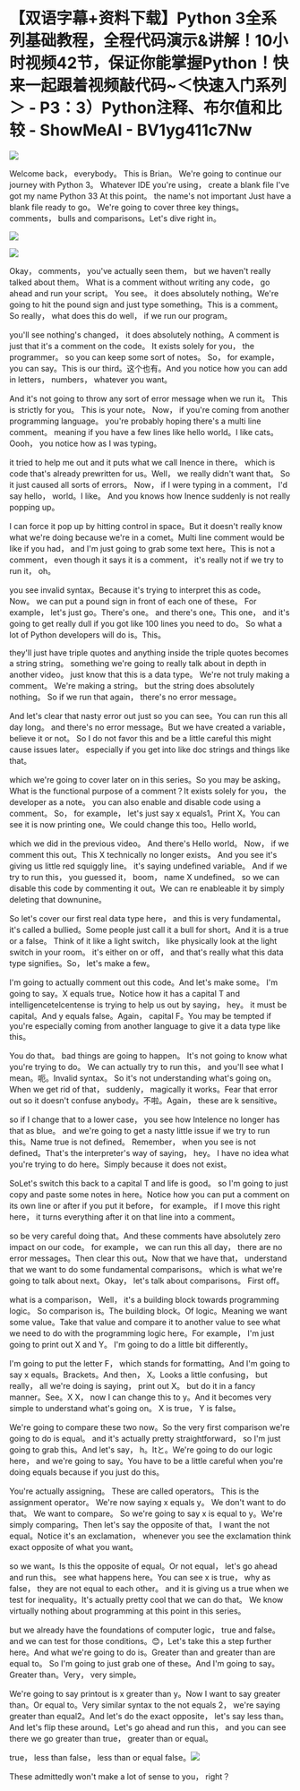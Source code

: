 # 【双语字幕+资料下载】Python 3全系列基础教程，全程代码演示&讲解！10小时视频42节，保证你能掌握Python！快来一起跟着视频敲代码~＜快速入门系列＞ - P3：3）Python注释、布尔值和比较 - ShowMeAI - BV1yg411c7Nw

![](img/cdfcccb350a829996d96318bc49917b5_0.png)

Welcome back， everybody。 This is Brian。 We're going to continue our journey with Python 3。 Whatever IDE you're using， create a blank file I've got my name Python 33 At this point。 the name's not important Just have a blank file ready to go。 We're going to cover three key things。 comments， bulls and comparisons。Let's dive right in。



![](img/cdfcccb350a829996d96318bc49917b5_2.png)

![](img/cdfcccb350a829996d96318bc49917b5_3.png)

Okay， comments， you've actually seen them， but we haven't really talked about them。 What is a comment without writing any code， go ahead and run your script。 You see。 it does absolutely nothing。We're going to hit the pound sign and just type something。This is a comment。So really， what does this do well， if we run our program。

 you'll see nothing's changed， it does absolutely nothing。A comment is just that it's a comment on the code。 It exists solely for you， the programmer。 so you can keep some sort of notes。 So， for example， you can say。This is our third。这个也有。And you notice how you can add in letters， numbers， whatever you want。

And it's not going to throw any sort of error message when we run it。 This is strictly for you。 This is your note。 Now， if you're coming from another programming language。 you're probably hoping there's a multi line comment。 meaning if you have a few lines like hello world。I like cats。Oooh， you notice how as I was typing。

 it tried to help me out and it puts what we call Inence in there。 which is code that's already prewritten for us。Well， we really didn't want that。 So it just caused all sorts of errors。 Now， if I were typing in a comment， I'd say hello， world。I like。 And you knows how Inence suddenly is not really popping up。

 I can force it pop up by hitting control in space。But it doesn't really know what we're doing because we're in a comet。Multi line comment would be like if you had， and I'm just going to grab some text here。This is not a comment， even though it says it is a comment， it's really not if we try to run it， oh。

 you see invalid syntax。Because it's trying to interpret this as code。 Now。 we can put a pound sign in front of each one of these。 For example， let's just go。There's one。 and there's one。This one， and it's going to get really dull if you got like 100 lines you need to do。 So what a lot of Python developers will do is。This。

 they'll just have triple quotes and anything inside the triple quotes becomes a string string。 something we're going to really talk about in depth in another video。 just know that this is a data type。 We're not truly making a comment。 We're making a string。 but the string does absolutely nothing。 So if we run that again， there's no error message。

 And let's clear that nasty error out just so you can see。You can run this all day long。 and there's no error message。But we have created a variable， believe it or not。 So I do not favor this and be a little careful this might cause issues later。 especially if you get into like doc strings and things like that。

 which we're going to cover later on in this series。So you may be asking。What is the functional purpose of a comment？It exists solely for you， the developer as a note。 you can also enable and disable code using a comment。 So， for example， let's just say x equals1。Print X。You can see it is now printing one。We could change this too。Hello world。

 which we did in the previous video。 And there's Hello world。 Now， if we comment this out。This X technically no longer exists。 And you see it's giving us little red squiggly line。 it's saying undefined variable。 And if we try to run this， you guessed it， boom， name X undefined。 so we can disable this code by commenting it out。We can re enableable it by simply deleting that downunine。

So let's cover our first real data type here， and this is very fundamental， it's called a bullied。Some people just call it a bull for short。And it is a true or a false。 Think of it like a light switch， like physically look at the light switch in your room。 it's either on or off， and that's really what this data type signifies。So， let's make a few。

I'm going to actually comment out this code。And let's make some。 I'm going to say。X equals true。Notice how it has a capital T and intelligencetelcentense is trying to help us out by saying， hey。 it must be capital。And y equals false。Again， capital F。You may be tempted if you're especially coming from another language to give it a data type like this。

 You do that。 bad things are going to happen。 It's not going to know what you're trying to do。 We can actually try to run this， and you'll see what I mean。呃。Invalid syntax。 So it's not understanding what's going on。When we get rid of that， suddenly， magically it works。Fear that error out so it doesn't confuse anybody。不啦。Again， these are k sensitive。

 so if I change that to a lower case， you see how Intelence no longer has that as blue。 and we're going to get a nasty little issue if we try to run this。Name true is not defined。 Remember， when you see is not defined。That's the interpreter's way of saying， hey。 I have no idea what you're trying to do here。Simply because it does not exist。

SoLet's switch this back to a capital T and life is good。 so I'm going to just copy and paste some notes in here。Notice how you can put a comment on its own line or after if you put it before， for example。 if I move this right here， it turns everything after it on that line into a comment。

 so be very careful doing that。And these comments have absolutely zero impact on our code。 for example， we can run this all day， there are no error messages。Then clear this out。Now that we have that， understand that we want to do some fundamental comparisons。 which is what we're going to talk about next。Okay， let's talk about comparisons。 First off。

 what is a comparison， Well， it's a building block towards programming logic。 So comparison is。The building block。Of logic。Meaning we want some value。Take that value and compare it to another value to see what we need to do with the programming logic here。For example， I'm just going to print out X and Y。 I'm going to do a little bit differently。

I'm going to put the letter F， which stands for formatting。And I'm going to say x equals。Brackets。And then， X。Looks a little confusing， but really， all we're doing is saying， print out X。 but do it in a fancy manner。See。X X， now I can change this to y。And it becomes very simple to understand what's going on。 X is true， Y is false。

 We're going to compare these two now。So the very first comparison we're going to do is equal。 and it's actually pretty straightforward， so I'm just going to grab this。And let's say， h。Itと。We're going to do our logic here， and we're going to say。You have to be a little careful when you're doing equals because if you just do this。

You're actually assigning。 These are called operators。 This is the assignment operator。 We're now saying x equals y。 We don't want to do that。 We want to compare。 So we're going to say x is equal to y。We're simply comparing。Then let's say the opposite of that。 I want the not equal。Notice it's an exclamation， whenever you see the exclamation think exact opposite of what you want。

 so we want。Is this the opposite of equal。Or not equal， let's go ahead and run this。 see what happens here。You can see x is true， why as false， they are not equal to each other。 and it is giving us a true when we test for inequality。It's actually pretty cool that we can do that。 We know virtually nothing about programming at this point in this series。

 but we already have the foundations of computer logic， true and false。 and we can test for those conditions。😊，Let's take this a step further here。And what we're going to do is。Greater than and greater than are equal to。 So I'm going to just grab one of these。And I'm going to say。Greater than。Very， very simple。

We're going to say printout is x greater than y。Now I want to say greater than。Or equal to。Very similar syntax to the not equals 2， we're saying greater than equal2。And let's do the exact opposite， let's say less than。And let's flip these around。Let's go ahead and run this， and you can see there we go greater than true， greater than or equal。

 true， less than false， less than or equal false。![](img/cdfcccb350a829996d96318bc49917b5_5.png)

These admittedly won't make a lot of sense to you， right？

